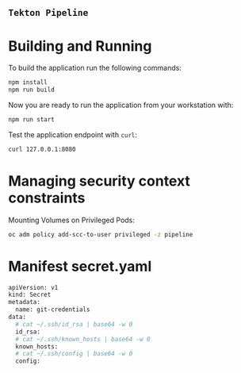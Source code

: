 `Tekton Pipeline`
---------------


# Building and Running

To build the application run the following commands:

```bash
npm install
npm run build
```

Now you are ready to run the application from your workstation with:


```bash
npm run start
```

Test the application endpoint with `curl`:

```bash
curl 127.0.0.1:8080
```

# Managing security context constraints

Mounting Volumes on Privileged Pods:

```bash
oc adm policy add-scc-to-user privileged -z pipeline
```

# Manifest secret.yaml

```bash
apiVersion: v1
kind: Secret
metadata:
  name: git-credentials
data:
  # cat ~/.ssh/id_rsa | base64 -w 0
  id_rsa:
  # cat ~/.ssh/known_hosts | base64 -w 0
  known_hosts: 
  # cat ~/.ssh/config | base64 -w 0
  config:
```